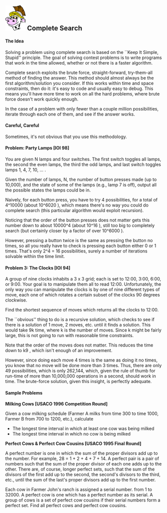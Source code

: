 ## ![Cow Boy](/0.0/images/cowhead2.gif) Complete Search

#### The Idea

Solving a problem using complete search is based on the ``Keep It Simple, Stupid'' principle. The goal of solving contest problems is to write programs that work in the time allowed, whether or not there is a faster algorithm.

Complete search exploits the brute force, straight-forward, try-them-all method of finding the answer. This method should almost always be the first algorithm/solution you consider. If this works within time and space constraints, then do it: it's easy to code and usually easy to debug. This means you'll have more time to work on all the hard problems, where brute force doesn't work quickly enough.

In the case of a problem with only fewer than a couple million possibilities, iterate through each one of them, and see if the answer works.

#### Careful, Careful

Sometimes, it's not obvious that you use this methodology.

#### Problem: Party Lamps [IOI 98]

You are given N lamps and four switches. The first switch toggles all lamps, the second the even lamps, the third the odd lamps, and last switch toggles lamps 1, 4, 7, 10, ... .

Given the number of lamps, N, the number of button presses made (up to 10,000), and the state of some of the lamps (e.g., lamp 7 is off), output all the possible states the lamps could be in.

Naively, for each button press, you have to try 4 possibilities, for a total of 4^10000 (about 10^6020 ), which means there's no way you could do complete search (this particular algorithm would exploit recursion).

Noticing that the order of the button presses does not matter gets this number down to about 10000^4 (about 10^16 ), still too big to completely search (but certainly closer by a factor of over 10^6000 ).

However, pressing a button twice is the same as pressing the button no times, so all you really have to check is pressing each button either 0 or 1 times. That's only 2^4 = 16 possibilities, surely a number of iterations solvable within the time limit.

#### Problem 3: The Clocks [IOI 94]

A group of nine clocks inhabits a 3 x 3 grid; each is set to 12:00, 3:00, 6:00, or 9:00. Your goal is to manipulate them all to read 12:00. Unfortunately, the only way you can manipulate the clocks is by one of nine different types of move, each one of which rotates a certain subset of the clocks 90 degrees clockwise.

Find the shortest sequence of moves which returns all the clocks to 12:00.

The ``obvious'' thing to do is a recursive solution, which checks to see if there is a solution of 1 move, 2 moves, etc. until it finds a solution. This would take 9k time, where k is the number of moves. Since k might be fairly large, this is not going to run with reasonable time constraints.

Note that the order of the moves does not matter. This reduces the time down to k9 , which isn't enough of an improvement.

However, since doing each move 4 times is the same as doing it no times, you know that no move will be done more than 3 times. Thus, there are only 49 possibilities, which is only 262,144, which, given the rule of thumb for run-time of more than 10,000,000 operations in a second, should work in time. The brute-force solution, given this insight, is perfectly adequate.

#### Sample Problems

**Milking Cows [USACO 1996 Competition Round]**

Given a cow milking schedule (Farmer A milks from time 300 to time 1000, Farmer B from 700 to 1200, etc.), calculate

* The longest time interval in which at least one cow was being milked
* The longest time interval in which no cow is being milked

**Perfect Cows & Perfect Cow Cousins [USACO 1995 Final Round]**

A perfect number is one in which the sum of the proper divisors add up to the number. For example, 28 = 1 + 2 + 4 + 7 + 14. A perfect pair is a pair of numbers such that the sum of the proper divisor of each one adds up to the other. There are, of course, longer perfect sets, such that the sum of the divisors of the first add up to the second, the second's divisors to the third, etc., until the sum of the last's proper divisors add up to the first number.

Each cow in Farmer John's ranch is assigned a serial number. from 1 to 32000. A perfect cow is one which has a perfect number as its serial. A group of cows is a set of perfect cow cousins if their serial numbers form a perfect set. Find all perfect cows and perfect cow cousins.

